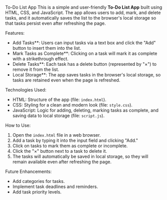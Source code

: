  To-Do List App
This is a simple and user-friendly **To-Do List App** built using HTML, CSS, and JavaScript. The app allows users to add, mark, and delete tasks, and it automatically saves the list to the browser's local storage so that tasks persist even after refreshing the page.

 Features:
- Add Tasks**: Users can input tasks via a text box and click the "Add" button to insert them into the list.
- Mark Tasks as Complete**: Clicking on a task will mark it as complete with a strikethrough effect.
- Delete Tasks**: Each task has a delete button (represented by "×") to remove it from the list.
- Local Storage**: The app saves tasks in the browser's local storage, so tasks are retained even when the page is refreshed.

Technologies Used:
- HTML: Structure of the app (file: `index.html`).
- CSS: Styling for a clean and modern look (file: `style.css`).
- JavaScript: Logic for adding, deleting, marking tasks as complete, and saving data to local storage (file: `script.js`).

How to Use:
1. Open the `index.html` file in a web browser.
2. Add a task by typing it into the input field and clicking "Add."
3. Click on tasks to mark them as complete or incomplete.
4. Click the "×" button next to a task to delete it.
5. The tasks will automatically be saved in local storage, so they will remain available even after refreshing the page.

Future Enhancements:
- Add categories for tasks.
- Implement task deadlines and reminders.
- Add task priority levels.

